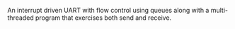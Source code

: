 An interrupt driven UART with flow control using queues
along with a multi-threaded program that exercises both send and receive.
